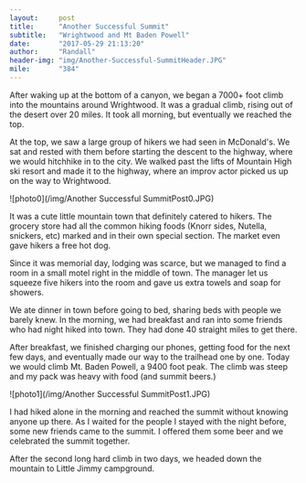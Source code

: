 ```yaml
---
layout:     post
title:      "Another Successful Summit"
subtitle:   "Wrightwood and Mt Baden Powell"
date:       "2017-05-29 21:13:20"
author:     "Randall"
header-img: "img/Another-Successful-SummitHeader.JPG"
mile:       "384"
---
```

After waking up at the bottom of a canyon, we began a 7000+ foot climb into the mountains around Wrightwood. It was a gradual climb, rising out of the desert over 20 miles. It took all morning, but eventually we reached the top.

At the top, we saw a large group of hikers we had seen in McDonald's. We sat and rested with them before starting the descent to the highway, where we would hitchhike in to the city. We walked past the lifts of Mountain High ski resort and made it to the highway, where an improv actor picked us up on the way to Wrightwood.

![photo0](/img/Another Successful SummitPost0.JPG)

It was a cute little mountain town that definitely catered to hikers. The grocery store had all the common hiking foods (Knorr sides, Nutella, snickers, etc) marked and in their own special section. The market even gave hikers a free hot dog.

Since it was memorial day, lodging was scarce, but we managed to find a room in a small motel right in the middle of town. The manager let us squeeze five hikers into the room and gave us extra towels and soap for showers.

We ate dinner in town before going to bed, sharing beds with people we barely knew. In the morning, we had breakfast and ran into some friends who had night hiked into town. They had done 40 straight miles to get there.

After breakfast, we finished charging our phones, getting food for the next few days, and eventually made our way to the trailhead one by one. Today we would climb Mt. Baden Powell, a 9400 foot peak. The climb was steep and my pack was heavy with food (and summit beers.)

![photo1](/img/Another Successful SummitPost1.JPG)

I had hiked alone in the morning and reached the summit without knowing anyone up there. As I waited for the people I stayed with the night before, some new friends came to the summit. I offered them some beer and we celebrated the summit together.

After the second long hard climb in two days, we headed down the mountain to Little Jimmy campground.

